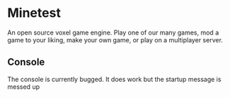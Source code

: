 # Minetest

An open source voxel game engine. Play one of our many games, mod a game to your liking, make your own game, or play on a multiplayer server.

## Console

The console is currently bugged. It does work but the startup message is messed up

